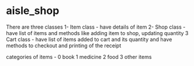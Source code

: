 # aisle_shop

There are three classes
1- Item class -  have details of item
2- Shop class - have list of items and methods like adding item to shop, updating quantity
3  Cart class -  have list of items added to cart and its quantity and have methods to checkout and printing of the receipt


categories of items -
            0   book
            1   medicine
            2   food
            3   other items
